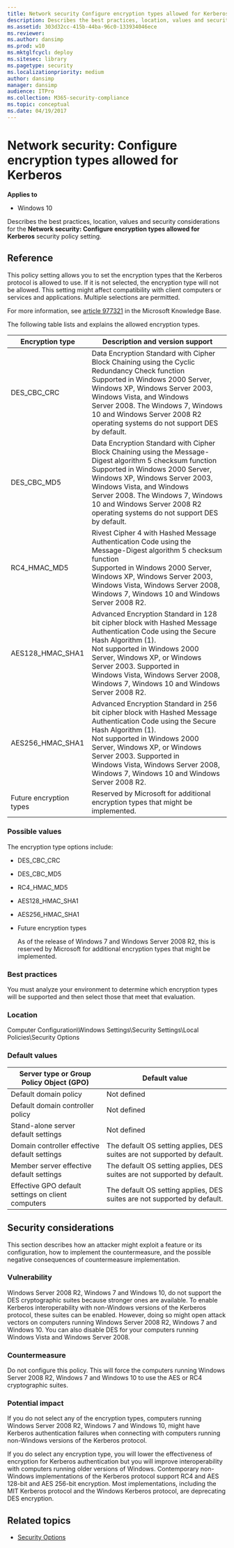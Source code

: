 ```yaml
---
title: Network security Configure encryption types allowed for Kerberos Win7 only (Windows 10)
description: Describes the best practices, location, values and security considerations for the Network security Configure encryption types allowed for Kerberos Win7 only security policy setting.
ms.assetid: 303d32cc-415b-44ba-96c0-133934046ece
ms.reviewer: 
ms.author: dansimp
ms.prod: w10
ms.mktglfcycl: deploy
ms.sitesec: library
ms.pagetype: security
ms.localizationpriority: medium
author: dansimp
manager: dansimp
audience: ITPro
ms.collection: M365-security-compliance
ms.topic: conceptual
ms.date: 04/19/2017
---
```


# Network security: Configure encryption types allowed for Kerberos

**Applies to**
-   Windows 10

Describes the best practices, location, values and security considerations for the **Network security: Configure encryption types allowed for Kerberos** security policy setting.

## Reference

This policy setting allows you to set the encryption types that the Kerberos protocol is allowed to use. If it is not selected, the encryption type will not be allowed. This setting might affect compatibility with client computers or services and applications. Multiple selections are permitted.

For more information, see [article 977321](https://support.microsoft.com/kb/977321) in the Microsoft Knowledge Base.

The following table lists and explains the allowed encryption types.

 
| Encryption type | Description and version support |
| - | - |
| DES_CBC_CRC | Data Encryption Standard with Cipher Block Chaining using the Cyclic Redundancy Check function<br/>Supported in Windows 2000 Server, Windows XP, Windows Server 2003, Windows Vista, and Windows Server 2008. The Windows 7, Windows 10 and Windows Server 2008 R2 operating systems do not support DES by default. |
| DES_CBC_MD5| Data Encryption Standard with Cipher Block Chaining using the Message-Digest algorithm 5 checksum function<br/>Supported in Windows 2000 Server, Windows XP, Windows Server 2003, Windows Vista, and Windows Server 2008. The Windows 7, Windows 10 and Windows Server 2008 R2 operating systems do not support DES by default. |
| RC4_HMAC_MD5| Rivest Cipher 4 with Hashed Message Authentication Code using the Message-Digest algorithm 5 checksum function<br/>Supported in Windows 2000 Server, Windows XP, Windows Server 2003, Windows Vista, Windows Server 2008, Windows 7, Windows 10 and Windows Server 2008 R2.|
| AES128_HMAC_SHA1| Advanced Encryption Standard in 128 bit cipher block with Hashed Message Authentication Code using the Secure Hash Algorithm (1).<br/>Not supported in Windows 2000 Server, Windows XP, or Windows Server 2003. Supported in Windows Vista, Windows Server 2008, Windows 7, Windows 10 and Windows Server 2008 R2. |
| AES256_HMAC_SHA1| Advanced Encryption Standard in 256 bit cipher block with Hashed Message Authentication Code using the Secure Hash Algorithm (1).<br/>Not supported in Windows 2000 Server, Windows XP, or Windows Server 2003. Supported in Windows Vista, Windows Server 2008, Windows 7, Windows 10 and Windows Server 2008 R2. |
| Future encryption types| Reserved by Microsoft for additional encryption types that might be implemented.|

### Possible values


The encryption type options include:

-   DES\_CBC\_CRC
-   DES\_CBC\_MD5
-   RC4\_HMAC\_MD5
-   AES128\_HMAC\_SHA1
-   AES256\_HMAC\_SHA1
-   Future encryption types

    As of the release of Windows 7 and Windows Server 2008 R2, this is reserved by Microsoft for additional encryption types that might be implemented.

### Best practices

You must analyze your environment to determine which encryption types will be supported and then select those that meet that evaluation.

### Location

Computer Configuration\\Windows Settings\\Security Settings\\Local Policies\\Security Options

### Default values

| Server type or Group Policy Object (GPO) | Default value |
| - | - |
| Default domain policy| Not defined|
| Default domain controller policy| Not defined|
| Stand-alone server default settings | Not defined|
| Domain controller effective default settings | The default OS setting applies, DES suites are not supported by default.|
| Member server effective default settings | The default OS setting applies, DES suites are not supported by default.|
| Effective GPO default settings on client computers | The default OS setting applies, DES suites are not supported by default.|

## Security considerations

This section describes how an attacker might exploit a feature or its configuration, how to implement the countermeasure, and the possible negative consequences of countermeasure implementation.

### Vulnerability

Windows Server 2008 R2, Windows 7 and Windows 10, do not support the DES cryptographic suites because stronger ones are available. To enable Kerberos interoperability with non-Windows versions of the Kerberos protocol, these suites can be enabled. However, doing so might open attack vectors on computers running
Windows Server 2008 R2, Windows 7 and Windows 10. You can also disable DES for your computers running Windows Vista and Windows Server 2008.

### Countermeasure

Do not configure this policy. This will force the computers running Windows Server 2008 R2, Windows 7 and Windows 10 to use the AES or RC4 cryptographic suites.

### Potential impact

If you do not select any of the encryption types, computers running Windows Server 2008 R2, Windows 7 and Windows 10, might have Kerberos authentication failures when connecting with computers running non-Windows versions of the Kerberos protocol.
 

If you do select any encryption type, you will lower the effectiveness of encryption for Kerberos authentication but you will improve interoperability with computers running older versions of Windows.
Contemporary non-Windows implementations of the Kerberos protocol support RC4 and AES 128-bit and AES 256-bit encryption. Most implementations, including the MIT Kerberos protocol and the Windows Kerberos protocol, are deprecating DES encryption.

## Related topics

- [Security Options](security-options.md)
